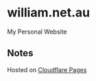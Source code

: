 # william.net.au
My Personal Website

## Notes
Hosted on [Cloudflare Pages](https://pages.cloudflare.com)
